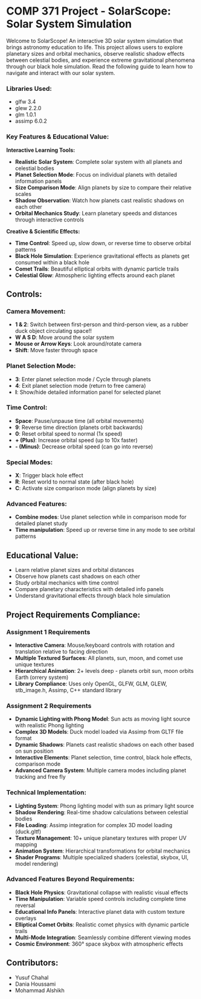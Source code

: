 # COMP 371 Project - SolarScope: Solar System Simulation

Welcome to SolarScope! An interactive 3D solar system simulation that brings astronomy education to life. This project allows users to explore planetary sizes and orbital mechanics, observe realistic shadow effects between celestial bodies, and experience extreme gravitational phenomena through our black hole simulation. Read the following guide to learn how to navigate and interact with our solar system. 

### **Libraries Used:**
- glfw 3.4
- glew 2.2.0
- glm 1.0.1
- assimp 6.0.2

### **Key Features & Educational Value:**
**Interactive Learning Tools:**
- **Realistic Solar System**: Complete solar system with all planets and celestial bodies
- **Planet Selection Mode**: Focus on individual planets with detailed information panels  
- **Size Comparison Mode**: Align planets by size to compare their relative scales
- **Shadow Observation**: Watch how planets cast realistic shadows on each other
- **Orbital Mechanics Study**: Learn planetary speeds and distances through interactive controls

**Creative & Scientific Effects:**
- **Time Control**: Speed up, slow down, or reverse time to observe orbital patterns
- **Black Hole Simulation**: Experience gravitational effects as planets get consumed within a black hole
- **Comet Trails**: Beautiful elliptical orbits with dynamic particle trails
- **Celestial Glow**: Atmospheric lighting effects around each planet

## Controls:

### Camera Movement:
- **1 & 2**: Switch between first-person and third-person view, as a rubber duck object circulating space!!
- **W A S D**: Move around the solar system
- **Mouse or Arrow Keys**: Look around/rotate camera
- **Shift**: Move faster through space

### Planet Selection Mode:
- **3**: Enter planet selection mode / Cycle through planets
- **4**: Exit planet selection mode (return to free camera)
- **I**: Show/hide detailed information panel for selected planet

### Time Control:
- **Space**: Pause/unpause time (all orbital movements)
- **9**: Reverse time direction (planets orbit backwards)
- **0**: Reset orbital speed to normal (1x speed)
- **+ (Plus)**: Increase orbital speed (up to 10x faster)
- **- (Minus)**: Decrease orbital speed (can go into reverse)

### Special Modes:
- **X**: Trigger black hole effect 
- **R**: Reset world to normal state (after black hole)
- **C**: Activate size comparison mode (align planets by size)

### Advanced Features:
- **Combine modes**: Use planet selection while in comparison mode for detailed planet study
- **Time manipulation**: Speed up or reverse time in any mode to see orbital patterns

## Educational Value:
- Learn relative planet sizes and orbital distances
- Observe how planets cast shadows on each other
- Study orbital mechanics with time control
- Compare planetary characteristics with detailed info panels
- Understand gravitational effects through black hole simulation

## Project Requirements Compliance:

### Assignment 1 Requirements
- **Interactive Camera**: Mouse/keyboard controls with rotation and translation relative to facing direction
- **Multiple Textured Surfaces**: All planets, sun, moon, and comet use unique textures
- **Hierarchical Animation**: 2+ levels deep - planets orbit sun, moon orbits Earth (orrery system)
- **Library Compliance**: Uses only OpenGL, GLFW, GLM, GLEW, stb_image.h, Assimp, C++ standard library

### Assignment 2 Requirements 
- **Dynamic Lighting with Phong Model**: Sun acts as moving light source with realistic Phong lighting
- **Complex 3D Models**: Duck model loaded via Assimp from GLTF file format
- **Dynamic Shadows**: Planets cast realistic shadows on each other based on sun position
- **Interactive Elements**: Planet selection, time control, black hole effects, comparison mode
- **Advanced Camera System**: Multiple camera modes including planet tracking and free fly

### **Technical Implementation:**
- **Lighting System**: Phong lighting model with sun as primary light source
- **Shadow Rendering**: Real-time shadow calculations between celestial bodies  
- **File Loading**: Assimp integration for complex 3D model loading (duck.gltf)
- **Texture Management**: 10+ unique planetary textures with proper UV mapping
- **Animation System**: Hierarchical transformations for orbital mechanics
- **Shader Programs**: Multiple specialized shaders (celestial, skybox, UI, model rendering)

### **Advanced Features Beyond Requirements:**
-  **Black Hole Physics**: Gravitational collapse with realistic visual effects
-  **Time Manipulation**: Variable speed controls including complete time reversal  
-  **Educational Info Panels**: Interactive planet data with custom texture overlays
-  **Elliptical Comet Orbits**: Realistic comet physics with dynamic particle trails
-  **Multi-Mode Integration**: Seamlessly combine different viewing modes
-  **Cosmic Environment**: 360° space skybox with atmospheric effects

## Contributors:
- Yusuf Chahal
- Dania Houssami
- Mohammad Alshikh
